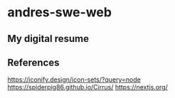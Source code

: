 # andres-swe-web

## My digital resume


## References

https://iconify.design/icon-sets/?query=node
https://spiderpig86.github.io/Cirrus/
https://nextjs.org/